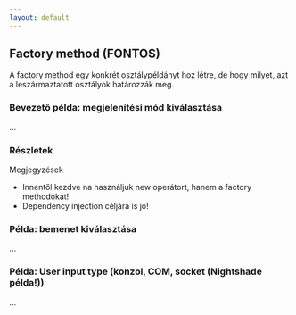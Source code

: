 ```yaml
---
layout: default
---
```


## Factory method (FONTOS)

A factory method egy konkrét osztálypéldányt hoz létre, de hogy milyet, azt a leszármaztatott osztályok határozzák meg.

### Bevezető példa: megjelenítési mód kiválasztása

...

### Részletek

Megjegyzések

  * Innentől kezdve na használjuk new operátort, hanem a factory methodokat!
  * Dependency injection céljára is jó!



### Példa: bemenet kiválasztása

...

### Példa: User input type (konzol, COM, socket (Nightshade példa!))

...
